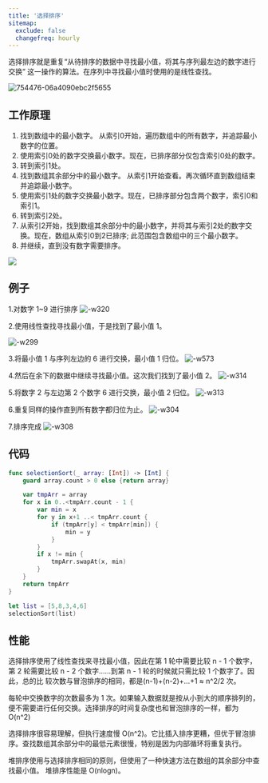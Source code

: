 ```yaml
---
title: '选择排序'
sitemap:
  exclude: false
  changefreq: hourly
---
```


选择排序就是重复“从待排序的数据中寻找最小值，将其与序列最左边的数字进行交换” 这一操作的算法。在序列中寻找最小值时使用的是线性查找。

![754476-06a4090ebc2f5655](http://blog.loveli.site/754476-06a4090ebc2f5655.gif)

## 工作原理

1. 找到数组中的最小数字。 从索引0开始，遍历数组中的所有数字，并追踪最小数字的位置。
2. 使用索引0处的数字交换最小数字。现在，已排序部分仅包含索引0处的数字。
3. 转到索引1处。
4. 找到数组其余部分中的最小数字。 从索引1开始查看。再次循环直到数组结束并追踪最小数字。
5. 使用索引1处的数字交换最小数字。现在，已排序部分包含两个数字，索引0和索引1。
6. 转到索引2处。
7. 从索引2开始，找到数组其余部分中的最小数字，并将其与索引2处的数字交换。现在，数组从索引0到2已排序; 此范围包含数组中的三个最小数字。
8. 并继续，直到没有数字需要排序。


![](http://blog.loveli.site/15537793973712.gif)

## 例子

1.对数字 1~9 进行排序
![-w320](http://blog.loveli.site/2020-08-13-15973278472676.png)

2.使用线性查找寻找最小值，于是找到了最小值 1。

![-w299](http://blog.loveli.site/2020-08-13-15973279241071.png)


3.将最小值 1 与序列左边的 6 进行交换，最小值 1 归位。
![-w573](http://blog.loveli.site/2020-08-13-15973280208551.png)

4.然后在余下的数据中继续寻找最小值。这次我们找到了最小值 2。
![-w314](http://blog.loveli.site/2020-08-13-15973281187683.png)

5.将数字 2 与左边第 2 个数字 6 进行交换，最小值 2 归位。
![-w313](http://blog.loveli.site/2020-08-13-15973281769421.png)

6.重复同样的操作直到所有数字都归位为止。
![-w304](http://blog.loveli.site/2020-08-13-15973291177791.png)

7.排序完成
![-w308](http://blog.loveli.site/2020-08-13-15973293124182.png)

## 代码

```swift
func selectionSort(_ array: [Int]) -> [Int] {
    guard array.count > 0 else {return array}

    var tmpArr = array
    for x in 0..<tmpArr.count - 1 {
        var min = x
        for y in x+1 ..< tmpArr.count {
            if (tmpArr[y] < tmpArr[min]) {
                min = y
            }
        }
        if x != min {
            tmpArr.swapAt(x, min)
        }
    }
    return tmpArr
}

let list = [5,8,3,4,6]
selectionSort(list)

```

## 性能

选择排序使用了线性查找来寻找最小值，因此在第 1 轮中需要比较 n - 1 个数字，第 2 轮需要比较 n - 2 个数字......到第 n - 1 轮的时候就只需比较 1 个数字了。因此，总的比 较次数与冒泡排序的相同，都是(n-1)+(n-2)+...+1 ≈ n^2/2 次。

每轮中交换数字的次数最多为 1 次。如果输入数据就是按从小到大的顺序排列的， 便不需要进行任何交换。选择排序的时间复杂度也和冒泡排序的一样，都为 O(n^2)

选择排序很容易理解，但执行速度慢 O(n^2)。它比插入排序更糟，但优于冒泡排序。查找数组其余部分中的最低元素很慢，特别是因为内部循环将重复执行。

堆排序使用与选择排序相同的原则，但使用了一种快速方法在数组的其余部分中查找最小值。 堆排序性能是 O(nlogn)。
